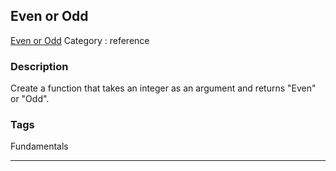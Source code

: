 ## Even or Odd
[Even or Odd](https://www.codewars.com/kata/even-or-odd)
Category : reference

### Description
Create a function that takes an integer as an argument and returns "Even" or "Odd".

### Tags
Fundamentals

- - -
